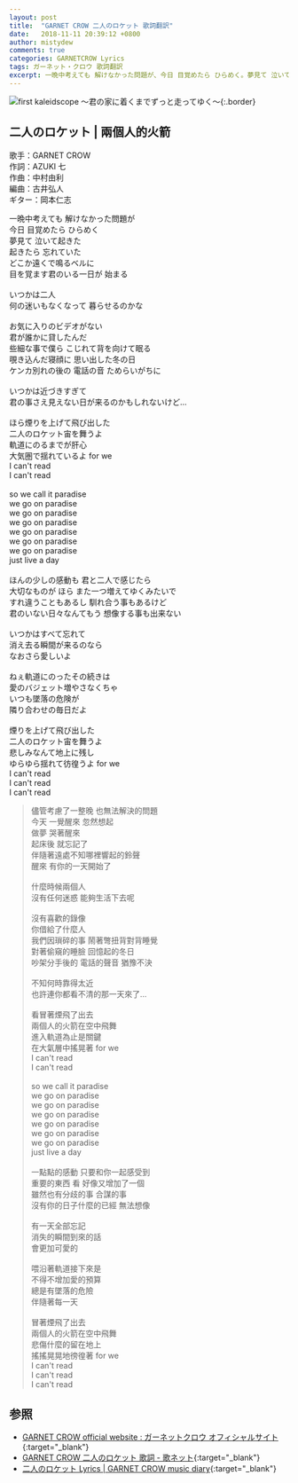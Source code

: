 ```yaml
---
layout: post
title:  "GARNET CROW 二人のロケット 歌詞翻訳"
date:   2018-11-11 20:39:12 +0800
author: mistydew
comments: true
categories: GARNETCROW Lyrics
tags: ガーネット・クロウ 歌詞翻訳
excerpt: 一晩中考えても 解けなかった問題が、今日 目覚めたら ひらめく。夢見て 泣いて起きた、起きたら 忘れていた。どこか遠くで鳴るベルに、目を覚ます君のいる一日が 始まる。
---
```

![first kaleidscope 〜君の家に着くまでずっと走ってゆく〜](https://raw.githubusercontent.com/mistydew/gc2/master/cover/minial/MINIAL_first%20kaleidscope%20〜君の家に着くまでずっと走ってゆく〜.jpg){:.border}

## 二人のロケット | 兩個人的火箭

歌手：GARNET CROW<br>
作詞：AZUKI 七<br>
作曲：中村由利<br>
編曲：古井弘人<br>
ギター：岡本仁志

<div class="lyric-original">
<p>
一晩中考えても 解けなかった問題が<br>
今日 目覚めたら ひらめく<br>
夢見て 泣いて起きた<br>
起きたら 忘れていた<br>
どこか遠くで鳴るベルに<br>
目を覚ます君のいる一日が 始まる<br>
<br>
いつかは二人<br>
何の迷いもなくなって 暮らせるのかな<br>
<br>
お気に入りのビデオがない<br>
君が誰かに貸したんだ<br>
些細な事で僕ら こじれて背を向けて眠る<br>
覗き込んだ寝顔に 思い出した冬の日<br>
ケンカ別れの後の 電話の音 ためらいがちに<br>
<br>
いつかは近づきすぎて<br>
君の事さえ見えない日が来るのかもしれないけど…<br>
<br>
ほら煙りを上げて飛び出した<br>
二人のロケット宙を舞うよ<br>
軌道にのるまでが肝心<br>
大気圏で揺れているよ for we<br>
I can't read<br>
I can't read<br>
<br>
so we call it paradise<br>
we go on paradise<br>
we go on paradise<br>
we go on paradise<br>
we go on paradise<br>
we go on paradise<br>
we go on paradise<br>
just live a day<br>
<br>
ほんの少しの感動も 君と二人で感じたら<br>
大切なものが ほら また一つ増えてゆくみたいで<br>
すれ違うこともあるし 馴れ合う事もあるけど<br>
君のいない日々なんてもう 想像する事も出来ない<br>
<br>
いつかはすべて忘れて<br>
消え去る瞬間が来るのなら<br>
なおさら愛しいよ<br>
<br>
ねぇ軌道にのったその続きは<br>
愛のバジェット増やさなくちゃ<br>
いつも墜落の危険が<br>
隣り合わせの毎日だよ<br>
<br>
煙りを上げて飛び出した<br>
二人のロケット宙を舞うよ<br>
悲しみなんて地上に残し<br>
ゆらゆら揺れて彷徨うよ for we<br>
I can't read<br>
I can't read<br>
I can't read
</p>
</div>

<div class="lyric-translation">
<blockquote>
儘管考慮了一整晚 也無法解決的問題<br>
今天 一覺醒來 忽然想起<br>
做夢 哭著醒來<br>
起床後 就忘記了<br>
伴隨著遠處不知哪裡響起的鈴聲<br>
醒來 有你的一天開始了<br>
<br>
什麼時候兩個人<br>
沒有任何迷惑 能夠生活下去呢<br>
<br>
沒有喜歡的錄像<br>
你借給了什麼人<br>
我們因瑣碎的事 鬧著彆扭背對背睡覺<br>
對著偷窺的睡臉 回憶起的冬日<br>
吵架分手後的 電話的聲音 猶豫不決<br>
<br>
不知何時靠得太近<br>
也許連你都看不清的那一天來了...<br>
<br>
看冒著煙飛了出去<br>
兩個人的火箭在空中飛舞<br>
進入軌道為止是關鍵<br>
在大氣層中搖晃著 for we<br>
I can't read<br>
I can't read<br>
<br>
so we call it paradise<br>
we go on paradise<br>
we go on paradise<br>
we go on paradise<br>
we go on paradise<br>
we go on paradise<br>
we go on paradise<br>
just live a day<br>
<br>
一點點的感動 只要和你一起感受到<br>
重要的東西 看 好像又增加了一個<br>
雖然也有分歧的事 合謀的事<br>
沒有你的日子什麼的已經 無法想像<br>
<br>
有一天全部忘記<br>
消失的瞬間到來的話<br>
會更加可愛的<br>
<br>
喂沿著軌道接下來是<br>
不得不增加愛的預算<br>
總是有墜落的危險<br>
伴隨著每一天<br>
<br>
冒著煙飛了出去<br>
兩個人的火箭在空中飛舞<br>
悲傷什麼的留在地上<br>
搖搖晃晃地徬徨著 for we<br>
I can't read<br>
I can't read<br>
I can't read
</blockquote>
</div>

## 参照

* [GARNET CROW official website : ガーネットクロウ オフィシャルサイト](http://www.garnetcrow.com){:target="_blank"}
* [GARNET CROW 二人のロケット 歌詞 - 歌ネット](https://www.uta-net.com/song/20153){:target="_blank"}
* [二人のロケット Lyrics \| GARNET CROW music diary](https://mistydew.github.io/gc/lyrics/original/二人のロケット.html){:target="_blank"}
